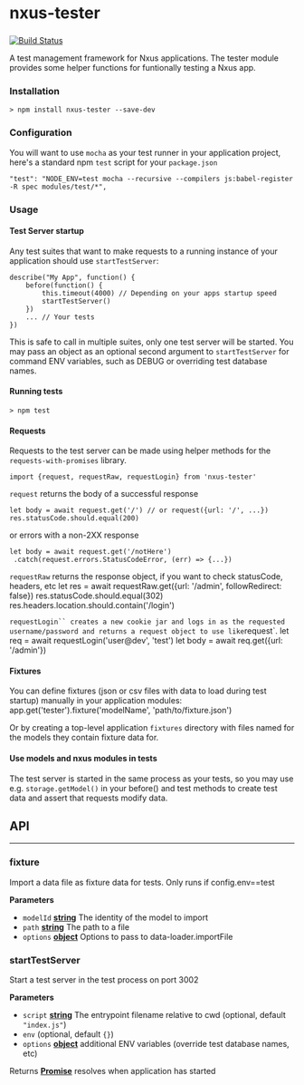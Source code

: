 # nxus-tester

<!-- Generated by documentation.js. Update this documentation by updating the source code. -->

### 

[![Build Status](https://travis-ci.org/nxus/tester.svg?branch=master)](https://travis-ci.org/nxus/tester)

A test management framework for Nxus applications.  The tester module provides some helper functions for funtionally testing a Nxus app.

### Installation

    > npm install nxus-tester --save-dev

### Configuration

You will want to use `mocha` as your test runner in your application project, here's a standard npm `test` script for your `package.json`

    "test": "NODE_ENV=test mocha --recursive --compilers js:babel-register -R spec modules/test/*",

### Usage

#### Test Server startup

Any test suites that want to make requests to a running instance of your application should use `startTestServer`:

    describe("My App", function() {
        before(function() {
            this.timeout(4000) // Depending on your apps startup speed
            startTestServer()
        })
        ... // Your tests
    })

This is safe to call in multiple suites, only one test server will be started. You may pass an object as an
optional second argument to `startTestServer` for command ENV variables, such as DEBUG or overriding test database names.

#### Running tests

    > npm test

#### Requests

Requests to the test server can be made using helper methods for the `requests-with-promises` library.

    import {request, requestRaw, requestLogin} from 'nxus-tester'

`request` returns the body of a successful response

    let body = await request.get('/') // or request({url: '/', ...})
    res.statusCode.should.equal(200)

or errors with a non-2XX response

    let body = await request.get('/notHere')
     .catch(request.errors.StatusCodeError, (err) => {...})

`requestRaw` returns the response object, if you want to check statusCode, headers, etc
    let res = await requestRaw.get({url: '/admin', followRedirect: false})
    res.statusCode.should.equal(302)
    res.headers.location.should.contain('/login')

```requestLogin`` creates a new cookie jar and logs in as the requested username/password
and returns a request object to use like```request\`.
    let req = await requestLogin('user@dev', 'test')
    let body = await req.get({url: '/admin'})

#### Fixtures

You can define fixtures (json or csv files with data to load during test startup) manually in your application modules:
    app.get('tester').fixture('modelName', 'path/to/fixture.json')

Or by creating a top-level application `fixtures` directory with files named for the models they contain fixture data for.

#### Use models and nxus modules in tests

The test server is started in the same process as your tests, so you may use e.g. `storage.getModel()` in your
before() and test methods to create test data and assert that requests modify data.

## API

* * *

### fixture

Import a data file as fixture data for tests. Only runs if config.env==test

**Parameters**

-   `modelId` **[string](https://developer.mozilla.org/en-US/docs/Web/JavaScript/Reference/Global_Objects/String)** The identity of the model to import
-   `path` **[string](https://developer.mozilla.org/en-US/docs/Web/JavaScript/Reference/Global_Objects/String)** The path to a file
-   `options` **[object](https://developer.mozilla.org/en-US/docs/Web/JavaScript/Reference/Global_Objects/Object)** Options to pass to data-loader.importFile

### startTestServer

Start a test server in the test process on port 3002

**Parameters**

-   `script` **[string](https://developer.mozilla.org/en-US/docs/Web/JavaScript/Reference/Global_Objects/String)** The entrypoint filename relative to cwd (optional, default `"index.js"`)
-   `env`   (optional, default `{}`)
-   `options` **[object](https://developer.mozilla.org/en-US/docs/Web/JavaScript/Reference/Global_Objects/Object)** additional ENV variables (override test database names, etc)

Returns **[Promise](https://developer.mozilla.org/en-US/docs/Web/JavaScript/Reference/Global_Objects/Promise)** resolves when application has started
